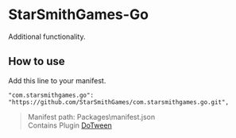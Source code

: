 # StarSmithGames-Go
Additional functionality.
## How to use
Add this line to your manifest.
```
"com.starsmithgames.go": "https://github.com/StarSmithGames/com.starsmithgames.go.git",
```
>Manifest path: Packages\manifest.json<br>
>Contains Plugin [DoTween](https://assetstore.unity.com/packages/tools/animation/dotween-hotween-v2-27676)
